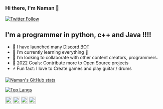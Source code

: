 ### Hi there, I'm Naman 👋


[![Twitter Follow](https://img.shields.io/twitter/follow/Zatan2020?color=1DA1F2&logo=twitter&style=for-the-badge)](https://twitter.com/intent/follow?original_referer=https%3A%2F%2Fgithub.com%2FZatan2020&screen_name=Zatan2020)

## I'm a programmer in python, c++ and Java !!!!

- 🔭 I have launched many [Discord BOT](https://top.gg/user/485489178583498764)
- 🌱 I’m currently learning everything 🤣
- 👯 I’m looking to collaborate with other content creators, programmers.
- 🥅 2022 Goals: Contribute more to Open Source projects
- ⚡ Fun fact: I love to Create games and play guitar / drums


[![Naman's GitHub stats](https://github-readme-stats.vercel.app/api?username=Naman794&count_private=true&show_icons=true&theme=Gradient)](https://github.com/Naman794)

[![Top Langs](https://github-readme-stats.vercel.app/api/top-langs/?username=Naman794&langs_count=10)](https://github.com/Naman794)

[<img align="left" alt="Naman794 | Github" width="22px" src="https://cdn.jsdelivr.net/npm/simple-icons@v3/icons/github.svg" />](https://github.com/Naman794)
[<img align="left" alt="Naman794 | Twitter" width="22px" src="https://cdn.jsdelivr.net/npm/simple-icons@v3/icons/twitter.svg" />](https://twitter.com/Zatan2020)
[<img align="left" alt="Naman794 | LinkedIn" width="22px" src="https://cdn.jsdelivr.net/npm/simple-icons@v3/icons/linkedin.svg" />](https://www.linkedin.com/in/naman-sinha-4120b31a3/)
[<img align="left" alt="Naman794 | Instagram" width="22px" src="https://cdn.jsdelivr.net/npm/simple-icons@v3/icons/instagram.svg" />](https://www.instagram.com/namansinha20/?hl=en)
